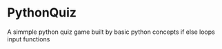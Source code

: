 # PythonQuiz
A simmple python quiz game built by basic python concepts 
if 
else 
loops
input functions 
